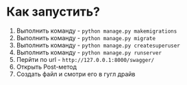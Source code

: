 # Как запустить?

1) Выполнить команду - `python manage.py makemigrations`
2) Выполнить команду - `python manage.py migrate`
3) Выполнить команду - `python manage.py createsuperuser`
4) Выполнить команду - `python manage.py runserver`
5) Перйти по url - `http://127.0.0.1:8000/swagger/`
6) Открыть Post-метод
7) Создать файл и смотри его в гугл драйв

